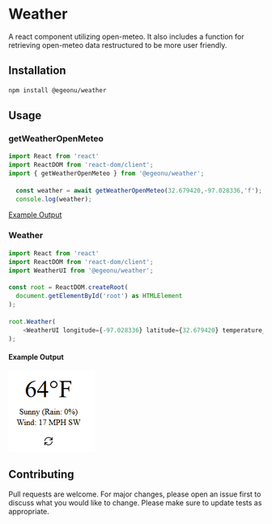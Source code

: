 # Weather
A react component utilizing open-meteo. It also includes a function for retrieving open-meteo data restructured to be more user friendly.
## Installation
```bash
npm install @egeonu/weather
```
## Usage
### getWeatherOpenMeteo
```javascript
import React from 'react'
import ReactDOM from 'react-dom/client';
import { getWeatherOpenMeteo } from '@egeonu/weather';

  const weather = await getWeatherOpenMeteo(32.679420,-97.028336,'f');
  console.log(weather);
```
[Example Output](weather-array.json)
### Weather
```javascript
import React from 'react'
import ReactDOM from 'react-dom/client';
import WeatherUI from '@egeonu/weather';

const root = ReactDOM.createRoot(
  document.getElementById('root') as HTMLElement
);

root.Weather(
    <WeatherUI longitude={-97.028336} latitude={32.679420} temperature_unit='f' wind_speed_unit='mph'/>
);
```
#### Example Output
![alt text](./example.png "Example")
## Contributing
Pull requests are welcome. For major changes, please open an issue first
to discuss what you would like to change.
Please make sure to update tests as appropriate.

